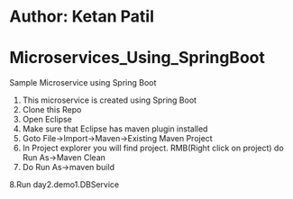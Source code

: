 # Author: Ketan Patil
# Microservices_Using_SpringBoot
Sample Microservice using Spring Boot

1. This microservice is created using Spring Boot   
2. Clone this Repo
3. Open Eclipse 
4. Make sure that Eclipse has maven plugin installed
5. Goto File->Import->Maven->Existing Maven Project
6. In Project explorer you will find project. RMB(Right click on project) do Run As->Maven Clean
7. Do Run As->maven build

8.Run day2.demo1.DBService

 
